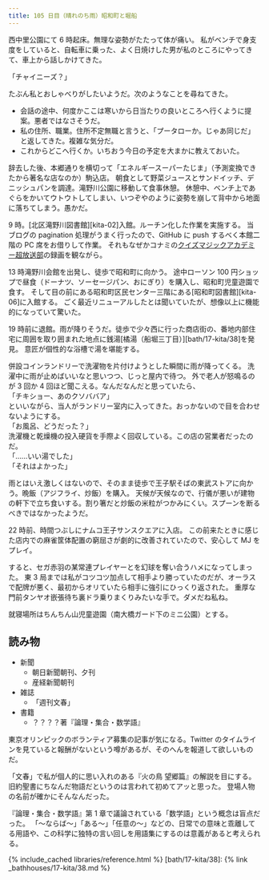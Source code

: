 ```yaml
---
title: 105 日目（晴れのち雨）昭和町と堀船
---
```


西中里公園にて 6 時起床。無理な姿勢がたたって体が痛い。
私がベンチで身支度をしていると、自転車に乗った、よく日焼けした男が私のところにやってきて、車上から話しかけてきた。

「チャイニーズ？」

たぶん私とおしゃべりがしたいようだ。次のようなことを尋ねてきた。

* 会話の途中、何度かここは寒いから日当たりの良いところへ行くように提案。悪者ではなさそうだ。
* 私の住所、職業。住所不定無職と言うと、「プータローか。じゃあ同じだ」と返してきた。複雑な気分だ。
* これからどこへ行くか。いちおう今日の予定を大まかに教えておいた。

辞去した後、本郷通りを横切って「エネルギースーパーたじま」（予測変換できたから著名な店なのか）駒込店。
朝食として野菜ジュースとサンドイッチ、デニッシュパンを調達。滝野川公園に移動して食事休憩。
休憩中、ベンチ上であぐらをかいてウトウトしてしまい、いつぞやのように姿勢を崩して背中から地面に落ちてしまう。愚かだ。

9 時。[北区滝野川図書館][kita-02]入館。ルーチン化した作業を実施する。
当ブログの pagination 処理がうまく行ったので、GitHub に push するべく本館二階の PC 席をお借りして作業。
それもなぜかコナミの[クイズマジックアカデミー超放送部](https://www.youtube.com/watch?v=eHSKS9YynOA)の録画を観ながら。

13 時滝野川会館を出発し、徒歩で昭和町に向かう。
途中ローソン 100 円ショップで昼食（ドーナツ、ソーセージパン、おにぎり）を購入し、昭和町児童遊園で食す。
そして目の前にある昭和町区民センター三階にある[昭和町図書館][kita-06]に入館する。
ごく最近リニューアルしたとは聞いていたが、想像以上に機能的になっていて驚いた。

19 時前に退館。雨が降りそうだ。徒歩で少々西に行った商店街の、番地内部住宅に周囲を取り囲まれた地点に銭湯[橘湯（船堀三丁目）][bath/17-kita/38]を発見。
意匠が個性的な浴槽で湯を堪能する。

併設コインランドリーで洗濯物を片付けようとした瞬間に雨が降ってくる。
洗濯中に雨が止めばいいなと思いつつ、じっと屋内で待つ。
外で老人が怒鳴るのが 3 回か 4 回ほど聞こえる。なんだなんだと思っていたら、  
「チキショー、あのクソババア」  
といいながら、当人がランドリー室内に入ってきた。おっかないので目を合わせないようにする。  
「お風呂、どうだった？」  
洗濯機と乾燥機の投入硬貨を手際よく回収している。この店の営業者だったのだ。  
「……いい湯でした」  
「それはよかった」

雨とはいえ激しくはないので、そのまま徒歩で王子駅そばの東武ストアに向かう。晩飯（アジフライ、炒飯）を購入。
天候が天候なので、行儀が悪いが建物の軒下で立ち食いする。割り箸だと炒飯の米粒がつかみにくい。スプーンを断るべきではなかったようだ。

22 時前、時間つぶしにナムコ王子サンスクエアに入店。
この前来たときに感じた店内での麻雀筐体配置の窮屈さが劇的に改善されていたので、安心して MJ をプレイ。

すると、セガ赤羽の某常連プレイヤーとを幻球を奪い合うハメになってしまった。
東 3 局までは私がコツコツ加点して相手より勝っていたのだが、オーラスで配牌が悪く、最初からオリていたら相手に強引にひっくり返された。
重厚な門前タンヤオ嵌張待ち裏ドラ乗りまくりみたいな手で。ダメだね私ね。

就寝場所はちんちん山児童遊園（南大橋ガード下のミニ公園）とする。

## 読み物

* 新聞
  * 朝日新聞朝刊、夕刊
  * 産経新聞朝刊
* 雑誌
  * 「週刊文春」
* 書籍
  * ？？？？著『論理・集合・数学語』

東京オリンピックのボランティア募集の記事が気になる。Twitter のタイムラインを見ていると報酬がないという噂があるが、そのへんを報道して欲しいものだ。

「文春」で私が個人的に思い入れのある『火の鳥 望郷篇』の解説を目にする。
旧約聖書にちなんだ物語だというのは言われて初めてアッと思った。
登場人物の名前が確かにそんなんだった。

『論理・集合・数学語』第 1 章で議論されている「数学語」という概念は盲点だった。
「～ならば～」「ある～」「任意の～」などの、日常での意味と乖離してる用語や、この科学に独特の言い回しを用語集にするのは意義があると考えられる。

{% include_cached libraries/reference.html %}
[bath/17-kita/38]: {% link _bathhouses/17-kita/38.md %}
